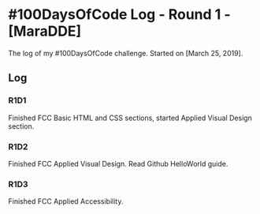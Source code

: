 # #100DaysOfCode Log - Round 1 - [MaraDDE]

The log of my #100DaysOfCode challenge. Started on [March 25, 2019].

## Log

### R1D1 
Finished FCC Basic HTML and CSS sections, started Applied Visual Design section.

### R1D2
Finished FCC Applied Visual Design. Read Github HelloWorld guide.

### R1D3
Finished FCC Applied Accessibility.
